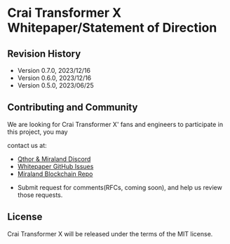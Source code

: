 # Crai Transformer X Whitepaper/Statement of Direction

## Revision History

* Version 0.7.0, 2023/12/16
* Version 0.6.0, 2023/12/16
* Version 0.5.0, 2023/06/25

## Contributing and Community

We are looking for Crai Transformer X' fans and engineers to participate in this project, you may

contact us at:

- [Qthor & Miraland Discord](https://discord.gg/jJUGKcKNz5)
- [Whitepaper GitHub Issues](https://github.com/miraland-labs/crai-transformer-x-whitepaper/issues)
- [Miraland Blockchain Repo](https://github.com/miraland-labs/miraland)

* Submit request for comments(RFCs, coming soon), and help us review those requests.

## License

Crai Transformer X will be released under the terms of the MIT license.

